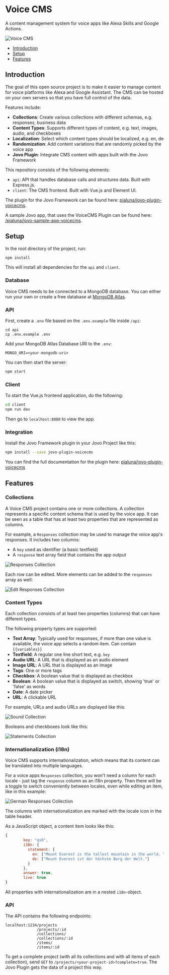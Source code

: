 # Voice CMS 

A content management system for voice apps like Alexa Skills and Google Actions.

![Voice CMS](./docs/voice-cms.png)  

* [Introduction](#introduction)
* [Setup](#setup)
* [Features](#features)

## Introduction

The goal of this open source project is to make it easier to manage content for voice platforms like Alexa and Google Assistant. The CMS can be hosted on your own servers so that you have full control of the data.

Features include:
* **Collections**: Create various collections with different schemas, e.g. responses, business data
* **Content Types**: Supports different types of content, e.g. text, images, audio, and checkboxes
* **Localization**: Select which content types should be localized, e.g. en, de
* **Randomization**: Add content variations that are randomly picked by the voice app
* **Jovo Plugin**: Integrate CMS content with apps built with the Jovo Framework

This repository consists of the following elements:
* `api`: API that handles database calls and structures data. Built with Express.js.
* `client`: The CMS frontend. Built with Vue.js and Element UI.

The plugin for the Jovo Framework can be found here: [pialuna/jovo-plugin-voicecms](https://github.com/pialuna/jovo-plugin-voicecms).

A sample Jovo app, that uses the VoiceCMS Plugin can be found here: [/pialuna/jovo-sample-app-voicecms](https://github.com/pialuna/jovo-sample-app-voicecms).


## Setup 

In the root directory of the project, run:

```bash
npm install
```

This will install all dependencies for the `api` and `client`.

### Database

Voice CMS needs to be connected to a MongoDB database. You can either run your own or create a free database at [MongoDB Atlas](https://www.mongodb.com/cloud/atlas).


### API

First, create a `.env` file based on the `.env.example` file inside `/api`:

```
cd api
cp .env.example .env
```

Add your MongoDB Atlas Database URI to the `.env`:

```
MONGO_URI=<your-mongodb-uri>
```

You can then start the server:

```bash
npm start
```
### Client

To start the Vue.js frontend application, do the following:

```bash
cd client
npm run dev
```

Then go to `localhost:8080` to view the app.

### Integration

Install the Jovo Framework plugin in your Jovo Project like this:

```bash
npm install --save jovo-plugin-voicecms
```

You can find the full documentation for the plugin here: [pialuna/jovo-plugin-voicecms](https://github.com/pialuna/jovo-plugin-voicecms)
    
## Features

### Collections

A Voice CMS project contains one or more collections. A collection represents a specific content schema that is used by the voice app. 
It can be seen as a table that has at least two properties that are represented as columns.

For example, a `Responses` collection may be used to manage the voice app's responses. It includes two columns:
* A `key` used as identifier (a basic textfield)
* A `response` text array field that contains the app output

![Responses Collection](/docs/responses-collection.png)  

Each row can be edited. More elements can be added to the `responses` array as well:

![Edit Responses Collection](/docs/responses-edit-english.png)  

### Content Types

Each collection consists of at least two properties (columns) that can have different types.

The following property types are supported:
* **Text Array**: Typically used for responses, if more than one value is available, the voice app selects a random item. Can contain `{{variables}}`
* **Textfield**: A regular one line short text, e.g. `key`
* **Audio URL**: A URL that is displayed as an audio element
* **Image URL**: A URL that is displayed as an image
* **Tags**: One or more tags
* **Checkbox**: A boolean value that is displayed as checkbox
* **Boolean**: A boolean value that is displayed as switch, showing 'true' or 'false' as words  
* **Date**: A date picker
* **URL**: A clickable URL

For example, URLs and audio URLs are displayed like this:

![Sound Collection](/docs/sound-collection.png)  

Booleans and checkboxes look like this:

![Statements Collection](/docs/quizstatements-collection.png)  



### Internationalization (i18n)

Voice CMS supports internationalization, which means that its content can be translated into multiple languages.

For a voice apps `Responses` collection, you won't need a column for each locale - just tag the `response` column as an i18n property.
Then there will be a toggle to switch conveniently between locales, even while editing an item, like in this example:

![German Responses Collection](/docs/responses-edit-german.png)  

The columns with internationalization are marked with the locale icon in the table header.

As a JavaScript object, a content item looks like this:

```javascript
{
        key: "qs0",
        i18n: {
          statement: {
            en: ["Mount Everest is the tallest mountain in the world. "],
            de: ["Mount Everest ist der höchste Berg der Welt."]
          }
        },
        answer: true,
        live: true
}
```  
All properties with internationalization are in a nested `i18n`-object.

### API

The API contains the following endpoints:

```
localhost:1234/projects
	      	  /projects/:id
	      	  /collections/
	      	  /collections/:id
	      	  /items/
	      	  /items/:id
```

To get a complete project (with all its collections and with all items of each collection), send `GET` to `/projects/<your-project-id>?complete=true`. The Jovo Plugin gets the data of a project this way.